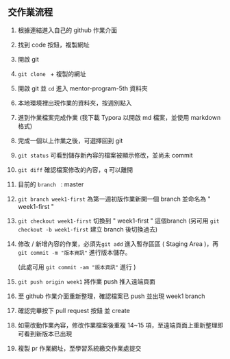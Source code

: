 ## 交作業流程

1. 根據連結進入自己的 github 作業介面

2. 找到 code 按鈕，複製網址

3. 開啟 git

4. `git clone `  + 複製的網址

5. 開啟 git 並 `cd` 進入 mentor-program-5th 資料夾

6. 本地環境裡出現作業的資料夾，按週別點入

7. 進到作業檔案完成作業 (我下載 Typora 以開啟 md 檔案，並使用 markdown 格式)

8. 完成一個以上作業之後，可選擇回到 git 

9. `git status` 可看到儲存新內容的檔案被顯示修改，並尚未 commit

10. `git diff` 確認檔案修改的內容，`q` 可以離開

11. 目前的 `branch ` : master

12. `git branch week1-first` 為第一週初版作業新開一個 branch 並命名為 " week1-first "

13. `git checkout week1-first` 切換到  " week1-first " 這個branch 
    (另可用 `git checkout -b week1-first` 建立 branch 後切換過去)

14. 修改 / 新增內容的作業，必須先`git add` 進入暫存區區 ( Staging Area )，再 `git commit -m "版本資訊"` 進行版本儲存。

    (此處可用 `git commit -am "版本資訊"` 進行 )

15. `git push origin week1` 將作業 push 推入遠端頁面

16. 至 github 作業介面重新整理，確認檔案已 push 並出現 week1 branch

17. 確認完畢按下 pull request 按鈕 並 create

18. 如需改動作業內容，修改作業檔案後重複 14~15 項，至遠端頁面上重新整理即可看到新版本已出現

19. 複製 pr 作業網址，至學習系統繳交作業處提交